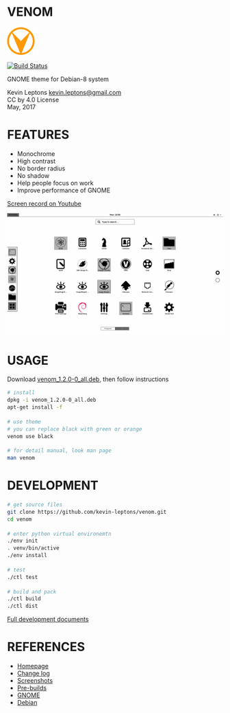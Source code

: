 # VENOM

![venom-logo](asset/venom-64.png)

[![Build Status](https://travis-ci.org/kevin-leptons/venom.svg?branch=master)](https://travis-ci.org/kevin-leptons/venom)

GNOME theme for Debian-8 system

Kevin Leptons <kevin.leptons@gmail.com> <br>
CC by 4.0 License <br>
May, 2017

# FEATURES

- Monochrome
- High contrast
- No border radius
- No shadow
- Help people focus on work
- Improve performance of GNOME

[Screen record on Youtube](http://www.youtube.com/watch?v=3z9AfzKiYHM)

![venom-green](asset/venom-black.png)

# USAGE

Download [venom_1.2.0-0_all.deb](https://drive.google.com/open?id=0B6Eqm2oY7b1vRnM3bklZZjB2TW8),
then follow instructions

```bash
# install
dpkg -i venom_1.2.0-0_all.deb
apt-get install -f

# use theme
# you can replace black with green or orange
venom use black

# for detail manual, look man page
man venom
```

# DEVELOPMENT

```bash
# get source files
git clone https://github.com/kevin-leptons/venom.git
cd venom

# enter python virtual environemtn
./env init
. venv/bin/active
./env install

# test
./ctl test

# build and pack
./ctl build
./ctl dist
```

[Full development documents](doc/dev.md)

# REFERENCES

- [Homepage](https://kevin-leptons.github.io/venom/)
- [Change log](changelog.md)
- [Screenshots](doc/screenshot.md)
- [Pre-builds](https://drive.google.com/open?id=0B6Eqm2oY7b1vVG55VjJrcGE3aU0)
- [GNOME](https://en.wikipedia.org/wiki/GNOME)
- [Debian](https://en.wikipedia.org/wiki/Debian)

